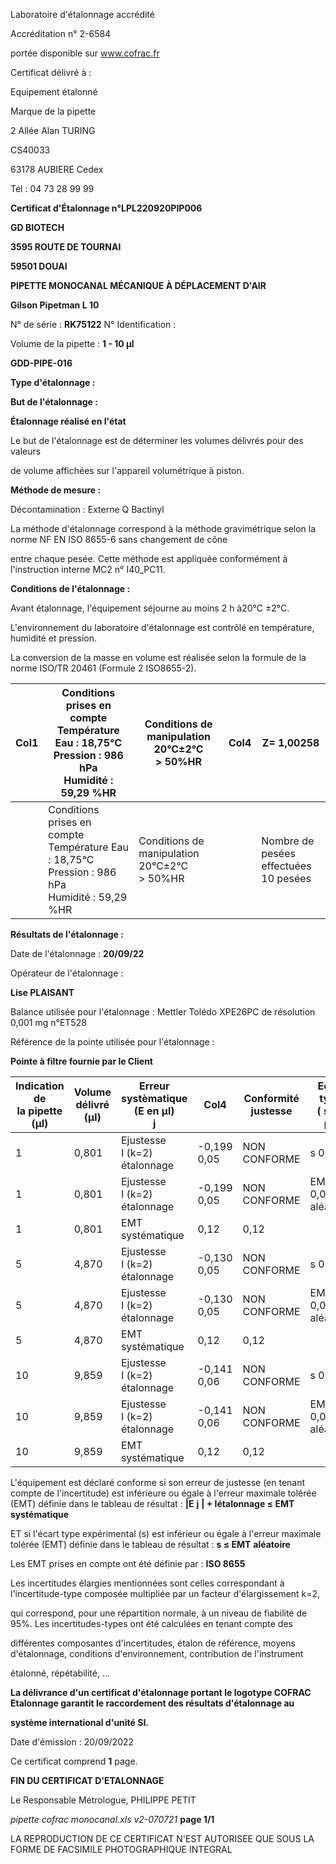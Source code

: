 Laboratoire d'étalonnage accrédité

Accréditation n° 2-6584

portée disponible sur www.cofrac.fr


Certificat délivré à :

Equipement étalonné

Marque de la pipette


2 Allée Alan TURING

CS40033

63178 AUBIERE Cedex

Tél : 04 73 28 99 99

**Certificat d'Étalonnage n°LPL220920PIP006**

**GD BIOTECH**

**3595 ROUTE DE TOURNAI**

**59501 DOUAI**


**PIPETTE MONOCANAL MÉCANIQUE À DÉPLACEMENT D'AIR**

**Gilson Pipetman L 10**


N° de série : **RK75122** N° Identification :

Volume de la pipette : **1 - 10 µl**


**GDD-PIPE-016**


**Type d'étalonnage :**

**But de l'étalonnage :**


**Étalonnage réalisé en l'état**

Le but de l'étalonnage est de déterminer les volumes délivrés pour des valeurs


de volume affichées sur l'appareil volumétrique à piston.


**Méthode de mesure :**


Décontamination : Externe Q Bactinyl


La méthode d'étalonnage correspond à la méthode gravimétrique selon la norme NF EN ISO 8655-6 sans changement de cône

entre chaque pesée. Cette méthode est appliquée conformément à l'instruction interne MC2 n° I40_PC11.


**Conditions de l'étalonnage :**


Avant étalonnage, l'équipement séjourne au moins 2 h à20°C ±2°C.


L'environnement du laboratoire d'étalonnage est contrôlé en température, humidité et pression.

La conversion de la masse en volume est réalisée selon la formule de la norme ISO/TR 20461 (Formule 2 ISO8655-2).


|Col1|Conditions prises en compte<br>Température Eau : 18,75°C<br>Pression : 986 hPa<br>Humidité : 59,29 %HR|Conditions de manipulation<br>20°C±2°C<br>> 50%HR|Col4|Z= 1,00258|
|---|---|---|---|---|
||Conditions prises en compte<br>Température Eau : 18,75°C<br>Pression : 986 hPa<br>Humidité : 59,29 %HR|Conditions de manipulation<br>20°C±2°C<br>> 50%HR||Nombre de pesées<br>effectuées<br>10 pesées|


**Résultats de l'étalonnage :**

Date de l'étalonnage : **20/09/22**


Opérateur de l'étalonnage :


**Lise PLAISANT**


Balance utilisée pour l'étalonnage : Mettler Tolédo XPE26PC de résolution 0,001 mg n°ET528


Référence de la pointe utilisée pour l'étalonnage :


**Pointe à filtre fournie par le Client**













|Indication de<br>la pipette (µl)|Volume délivré<br>(µl)|Erreur systèmatique<br>(E en µl)<br>j|Col4|Conformité<br>justesse|Ecart type<br>( s en µl)|Conformité<br>Fidélité|
|---|---|---|---|---|---|---|
|1|0,801|Ejustesse<br>I (k=2)<br>étalonnage|-0,199<br>0,05|NON CONFORME|s 0,03|CONFORME|
|1|0,801|Ejustesse<br>I (k=2)<br>étalonnage|-0,199<br>0,05|NON CONFORME|EMT 0,08<br>aléatoire|EMT 0,08<br>aléatoire|
|1|0,801|EMT<br>systématique|0,12|0,12|||
|5|4,870|Ejustesse<br>I (k=2)<br>étalonnage|-0,130<br>0,05|NON CONFORME|s 0,02|CONFORME|
|5|4,870|Ejustesse<br>I (k=2)<br>étalonnage|-0,130<br>0,05|NON CONFORME|EMT 0,08<br>aléatoire|EMT 0,08<br>aléatoire|
|5|4,870|EMT<br>systématique|0,12|0,12|||
|10|9,859|Ejustesse<br>I (k=2)<br>étalonnage|-0,141<br>0,06|NON CONFORME|s 0,03|CONFORME|
|10|9,859|Ejustesse<br>I (k=2)<br>étalonnage|-0,141<br>0,06|NON CONFORME|EMT 0,08<br>aléatoire|EMT 0,08<br>aléatoire|
|10|9,859|EMT<br>systématique|0,12|0,12|||


L'équipement est déclaré conforme si son erreur de justesse (en tenant compte de l'incertitude) est inférieure ou égale à l'erreur maximale
tolérée (EMT) définie dans le tableau de résultat : **|E** **j** **| + Iétalonnage ≤ EMT** **systématique**

ET si l'écart type expérimental (s) est inférieur ou égale à l'erreur maximale tolérée (EMT) définie dans le tableau de résultat : **s ≤ EMT** **aléatoire**

Les EMT prises en compte ont été définie par : **ISO 8655**

Les incertitudes élargies mentionnées sont celles correspondant à l'incertitude-type composée multipliée par un facteur d'élargissement k=2,

qui correspond, pour une répartition normale, à un niveau de fiabilité de 95%. Les incertitudes-types ont été calculées en tenant compte des

différentes composantes d'incertitudes, étalon de référence, moyens d'étalonnage, conditions d'environnement, contribution de l'instrument

étalonné, répétabilité, ...

**La délivrance d'un certificat d'étalonnage portant le logotype COFRAC Etalonnage garantit le raccordement des résultats d'étalonnage au**

**système international d'unité SI.**


Date d'émission : 20/09/2022

Ce certificat comprend **1** page.

**FIN DU CERTIFICAT D'ETALONNAGE**


Le Responsable Métrologue, PHILIPPE PETIT


_pipette cofrac monocanal.xls v2-070721_ **page 1/1**

LA REPRODUCTION DE CE CERTIFICAT N'EST AUTORISEE QUE SOUS LA FORME DE FACSIMILE PHOTOGRAPHIQUE INTEGRAL

